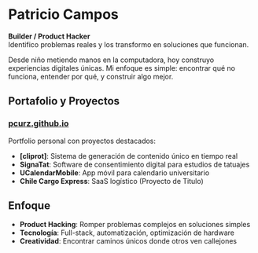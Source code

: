 # Patricio Campos

**Builder / Product Hacker**  
Identifico problemas reales y los transformo en soluciones que funcionan.

Desde niño metiendo manos en la computadora, hoy construyo experiencias digitales únicas. Mi enfoque es simple: encontrar qué no funciona, entender por qué, y construir algo mejor.

## Portafolio y Proyectos

### [pcurz.github.io](https://pcurz.github.io)
Portfolio personal con proyectos destacados:
- **[cliprot]**: Sistema de generación de contenido único en tiempo real
- **SignaTat**: Software de consentimiento digital para estudios de tatuajes  
- **UCalendarMobile**: App móvil para calendario universitario
- **Chile Cargo Express**: SaaS logístico (Proyecto de Titulo)

## Enfoque
- **Product Hacking**: Romper problemas complejos en soluciones simples
- **Tecnología**: Full-stack, automatización, optimización de hardware
- **Creatividad**: Encontrar caminos únicos donde otros ven callejones
